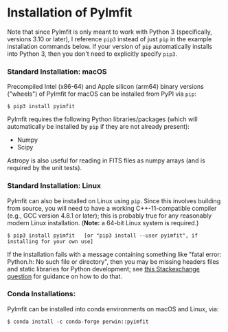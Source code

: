 # Installation of PyImfit

Note that since PyImfit is only meant to work with Python 3 (specifically, versions 3.10 or
later), I reference `pip3` instead of just `pip` in
the example installation commands below. If your version of `pip` automatically installs into
Python 3, then you don't need to explicitly specify `pip3`.

### Standard Installation: macOS

Precompiled Intel (x86-64) and Apple silicon (arm64) binary versions ("wheels") of PyImfit for macOS 
can be installed from PyPI via `pip`:

    $ pip3 install pyimfit

PyImfit requires the following Python libraries/packages (which will automatically be installed
by `pip` if they are not already present):

* Numpy
* Scipy

Astropy is also useful for reading in FITS files as numpy arrays (and is required by the
unit tests).


### Standard Installation: Linux

PyImfit can also be installed on Linux using `pip`. Since this involves building from source,
you will need to have a working C++-11-compatible compiler (e.g., GCC version 4.8.1 or later);
this is probably true for any reasonably modern Linux installation. (**Note:** a 64-bit Linux
system is required.)

    $ pip3 install pyimfit   [or "pip3 install --user pyimfit", if installing for your own use]

If the installation fails with a message containing something like "fatal error: Python.h: 
No such file or directory", then you may be missing headers files and static libraries for
Python development; see [this Stackexchange question](https://stackoverflow.com/questions/21530577/fatal-error-python-h-no-such-file-or-directory)
for guidance on how to do that.


### Conda Installations:

PyImfit can be installed into conda environments on macOS and Linux, via:

    $ conda install -c conda-forge perwin::pyimfit
